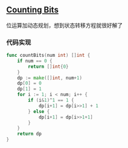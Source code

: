 ## [Counting Bits](https://leetcode-cn.com/problems/counting-bits/)

位运算加动态规划，想到状态转移方程就很好解了



### 代码实现

```go
func countBits(num int) []int {
	if num == 0 {
		return []int{0}
	}
	dp := make([]int, num+1)
	dp[0] = 0
	dp[1] = 1
	for i := 1; i < num; i++ {
		if (i&1)^1 == 1 {
			dp[i+1] = dp[i>>1] + 1
		} else {
			dp[i+1] = dp[i>>1+1]
		}
	}
	return dp
}
```

